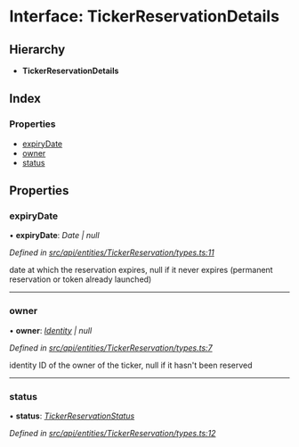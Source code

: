 # Interface: TickerReservationDetails

## Hierarchy

* **TickerReservationDetails**

## Index

### Properties

* [expiryDate](tickerreservationdetails.md#expirydate)
* [owner](tickerreservationdetails.md#owner)
* [status](tickerreservationdetails.md#status)

## Properties

###  expiryDate

• **expiryDate**: *Date | null*

*Defined in [src/api/entities/TickerReservation/types.ts:11](https://github.com/PolymathNetwork/polymesh-sdk/blob/5ff5294/src/api/entities/TickerReservation/types.ts#L11)*

date at which the reservation expires, null if it never expires (permanent reservation or token already launched)

___

###  owner

• **owner**: *[Identity](../classes/identity.md) | null*

*Defined in [src/api/entities/TickerReservation/types.ts:7](https://github.com/PolymathNetwork/polymesh-sdk/blob/5ff5294/src/api/entities/TickerReservation/types.ts#L7)*

identity ID of the owner of the ticker, null if it hasn't been reserved

___

###  status

• **status**: *[TickerReservationStatus](../enums/tickerreservationstatus.md)*

*Defined in [src/api/entities/TickerReservation/types.ts:12](https://github.com/PolymathNetwork/polymesh-sdk/blob/5ff5294/src/api/entities/TickerReservation/types.ts#L12)*
